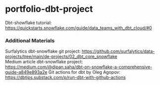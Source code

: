 # portfolio-dbt-project

Dbt-showflake tutorial: https://quickstarts.snowflake.com/guide/data_teams_with_dbt_cloud/#0


### Additional Materials

Surfalytics dbt-snowflake git project: https://github.com/surfalytics/data-projects/tree/main/de-projects/02_dbt_core_snowflake </br>
Medium article dbt-snowflake project: https://medium.com/@dipan.saha/dbt-on-snowflake-a-comprehensive-guide-a849e893a2e
Git actions for dbt by Oleg Agopov: https://dbtips.substack.com/p/run-dbt-with-github-actions
